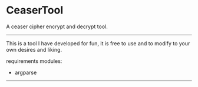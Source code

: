# CeaserTool
A ceaser cipher encrypt and decrypt tool.
***
This is a tool I have developed for fun, it is free to use and to modify to your own desires and liking.

requirements modules: 
 - argparse
***
